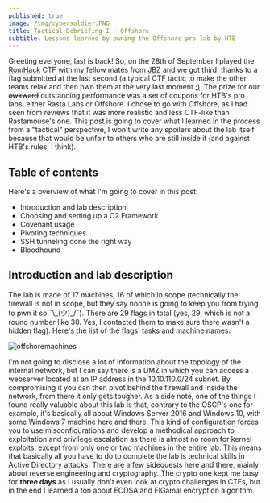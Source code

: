```yaml
---
published: true
image: /img/cybersoldier.PNG
title: Tactical Debriefing I - Offshore
subtitle: Lessons learned by pwning the Offshore pro lab by HTB
---
```

Greeting everyone, last is back! So, on the 28th of September I played the [RomHack](https://romhack.io) CTF with my fellow mates from [JBZ](https://jbz.team/) and we got third, thanks to a flag submitted at the last second (a typical CTF tactic to make the other teams relax and then pwn them at the very last moment [;)](https://xkcd.com/541/). The prize for our ~~awkward~~ outstanding performance was a set of coupons for HTB's pro labs, either Rasta Labs or Offshore. I chose to go with Offshore, as I had seen from reviews that it was more realistic and less CTF-like than Rastamouse's one. This post is going to cover what I learned in the process from a "tactical" perspective, I won't write any spoilers about the lab itself because that would be unfair to others who are still inside it (and against HTB's rules, I think).  
  

## Table of contents
Here's a overview of what I'm going to cover in this post:
 - Introduction and lab description
 - Choosing and setting up a C2 Framework
 - Covenant usage
 - Pivoting techniques
 - SSH tunneling done the right way
 - Bloodhound
 
## Introduction and lab description
The lab is made of 17 machines, 16 of which in scope (technically the firewall is not in scope, but they say noone is going to keep you from trying to pwn it so ¯\\\_(ツ)\_/¯). There are 29 flags in total (yes, 29, which is not a round number like 30. Yes, I contacted them to make sure there wasn't a hidden flag). Here's the list of the flags' tasks and machine names:
  
  
![offshoremachines]({{site.baseurl}}/img/offshoremachines.PNG)

I'm not going to disclose a lot of information about the topology of the internal network, but I can say there is a DMZ in which you can access a webserver located at an IP address in the 10.10.110.0/24 subnet. By compromising it you can then pivot behind the firewall and inside the network, from there it only gets tougher. As a side note, one of the things I found really valuable about this lab is that, contrary to the OSCP's one for example, it's basically all about Windows Server 2016 and Windows 10, with some Windows 7 machine here and there. This kind of configuration forces you to use misconfigurations and develop a methodical approach to exploitation and privilege escalation as there is almost no room for kernel exploits, except from only one or two machines in the entire lab. This means that basically all you have to do to complete the lab is technical skills in Active Directory attacks. There are a few sidequests here and there, mainly about reverse engineering and cryptography. The crypto one kept me busy for **__three days__** as I usually don't even look at crypto challenges in CTFs, but in the end I learned a ton about ECDSA and ElGamal encryption algorithm.
 
